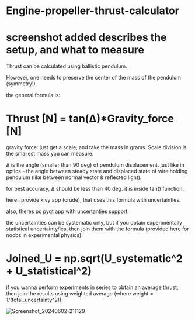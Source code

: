 # Engine-propeller-thrust-calculator

# screenshot added describes the setup, and what to measure

Thrust can be calculated using ballistic pendulum.

However, one needs to preserve the center of the mass of the pendulum (symmetry!).

the general formula is:

# Thrust [N] = tan(∆)*Gravity_force [N]


gravity force: just get a scale, and take the mass in grams. Scale division is the smallest mass you can measure.

∆ is the angle (smaller than 90 deg) of pendulum displacement. just like in optics - the angle between steady state and displaced state of wire holding pendulum (like between normal vector & reflected light).

for best accuracy, ∆ should be less than 40 deg. it is inside tan() function.

here i provide kivy app (crude), that uses this formula with uncertainties.

also, theres pc pyqt app with uncertanties support.

the uncertainties can be systematic only, but if you obtain experimentally statistical uncertainty/ies, then join them with the formula (provided here for noobs in experimental physics):

# Joined_U = np.sqrt(U_systematic^2 + U_statistical^2)

if you wanna perform experiments in series to obtain an average thrust, then join the results using weighted average (where weight = 1/(total_uncertainty^2)).

![Screenshot_20240602-211129](https://github.com/tk0987/Engine-propeller-thrust-calculator/assets/109526789/a81ee7b7-0253-4076-b862-0830c1a61d5e)
